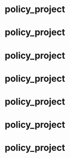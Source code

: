 # policy_project
# policy_project
# policy_project
# policy_project
# policy_project
# policy_project
# policy_project
